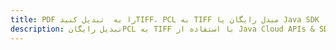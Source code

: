 ---title: PDF را به  تبدیل کنیدTIFF، PCL به TIFF مبدل رایگان یا Java SDKdescription: تبدیل رایگانPCL به TIFF با استفاده از Java Cloud APIs & SDK همچنین اسناد PDF را در Cloud ایجاد، ویرایش و رندر کنید.---